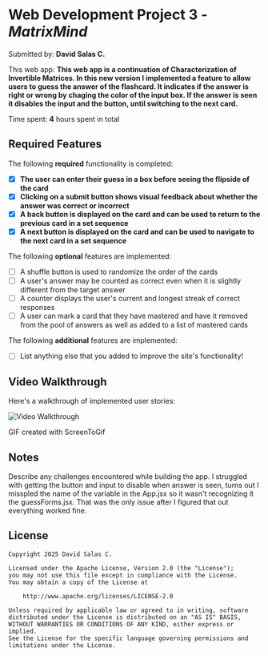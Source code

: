 # Web Development Project 3 - *MatrixMind*

Submitted by: **David Salas C.**

This web app: **This web app is a continuation of Characterization of Invertible Matrices. In this new version I implemented a feature to allow users to guess the answer of the flashcard. It indicates if the answer is right or wrong by chaging the color of the input box. If the answer is seen it disables the input and the button, until switching to the next card.**

Time spent: **4** hours spent in total

## Required Features

The following **required** functionality is completed:

- [x] **The user can enter their guess in a box before seeing the flipside of the card**
- [x] **Clicking on a submit button shows visual feedback about whether the answer was correct or incorrect**
- [x] **A back button is displayed on the card and can be used to return to the previous card in a set sequence**
- [x] **A next button is displayed on the card and can be used to navigate to the next card in a set sequence**

The following **optional** features are implemented:

- [ ] A shuffle button is used to randomize the order of the cards
- [ ] A user's answer may be counted as correct even when it is slightly different from the target answer
- [ ] A counter displays the user's current and longest streak of correct responses
- [ ] A user can mark a card that they have mastered and have it removed from the pool of answers as well as added to a list of mastered cards

The following **additional** features are implemented:

* [ ] List anything else that you added to improve the site's functionality!

## Video Walkthrough

Here's a walkthrough of implemented user stories:

<img src='https://i.imgur.com/sBAtexX.gif' title='Video Walkthrough' width='' alt='Video Walkthrough' />

<!-- Replace this with whatever GIF tool you used! -->
GIF created with ScreenToGif   
<!-- Recommended tools:
[Kap](https://getkap.co/) for macOS
[ScreenToGif](https://www.screentogif.com/) for Windows
[peek](https://github.com/phw/peek) for Linux. -->

## Notes

Describe any challenges encountered while building the app. I struggled with getting the button and input to disable when answer is seen, turns out I misspled the name of the variable in the App.jsx so it wasn't recognizing it the guessForms.jsx. That was the only issue after I figured that out everything worked fine.

## License

    Copyright 2025 David Salas C.

    Licensed under the Apache License, Version 2.0 (the "License");
    you may not use this file except in compliance with the License.
    You may obtain a copy of the License at

        http://www.apache.org/licenses/LICENSE-2.0

    Unless required by applicable law or agreed to in writing, software
    distributed under the License is distributed on an "AS IS" BASIS,
    WITHOUT WARRANTIES OR CONDITIONS OF ANY KIND, either express or implied.
    See the License for the specific language governing permissions and
    limitations under the License.